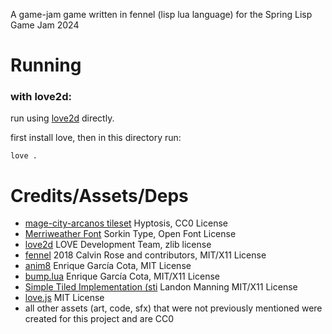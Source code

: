 A game-jam game written in fennel (lisp lua language) for the Spring Lisp Game Jam 2024
# Running
### with love2d:

run using [love2d](https://love2d.org) directly.

first install love, then in this directory run:
```
love .
```

# Credits/Assets/Deps

- [mage-city-arcanos tileset](https://opengameart.org/content/mage-city-arcanos) Hyptosis, CC0 License
- [Merriweather Font](https://fonts.google.com/specimen/Merriweather) Sorkin Type, Open Font License
- [love2d](https://love2d.org) LOVE Development Team, zlib license
- [fennel](https://github.com/bakpakin/Fennel) 2018 Calvin Rose and contributors, MIT/X11 License
- [anim8](https://github.com/kikito/anim8) Enrique García Cota, MIT License
- [bump.lua](https://github.com/kikito/bump.lua) Enrique García Cota, MIT/X11 License
- [Simple Tiled Implementation (sti](https://github.com/Karai17/Simple-Tiled-Implementation) Landon Manning MIT/X11 License
- [love.js](https://github.com/Davidobot/love.js) MIT License
- all other assets (art, code, sfx) that were not previously mentioned were created for this project and are CC0